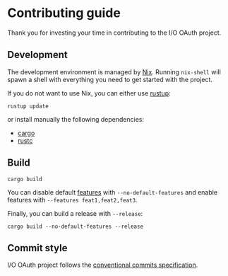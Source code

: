 # Contributing guide

Thank you for investing your time in contributing to the I/O OAuth project.

## Development

The development environment is managed by [Nix](https://nixos.org/download.html).
Running `nix-shell` will spawn a shell with everything you need to get started with the project.

If you do not want to use Nix, you can either use [rustup](https://rust-lang.github.io/rustup/index.html):

```text
rustup update
```

or install manually the following dependencies:

- [cargo](https://doc.rust-lang.org/cargo/)
- [rustc](https://doc.rust-lang.org/stable/rustc/platform-support.html)

## Build

```
cargo build
```

You can disable default [features](https://doc.rust-lang.org/cargo/reference/features.html) with `--no-default-features` and enable features with `--features feat1,feat2,feat3`.

Finally, you can build a release with `--release`:

```
cargo build --no-default-features --release
```

## Commit style

I/O OAuth project follows the [conventional commits specification](https://www.conventionalcommits.org/en/v1.0.0/#summary).
